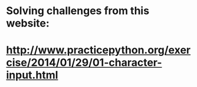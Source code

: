 # Solving challenges from this website:
# http://www.practicepython.org/exercise/2014/01/29/01-character-input.html



    
